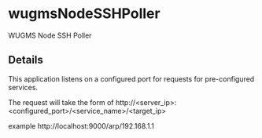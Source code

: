 # wugmsNodeSSHPoller
WUGMS Node SSH Poller

## Details

This application listens on a configured port for requests for pre-configured services.

The request will take the form of http://<server_ip>:<configured_port>/<service_name>/<target_ip> 

example http://localhost:9000/arp/192.168.1.1